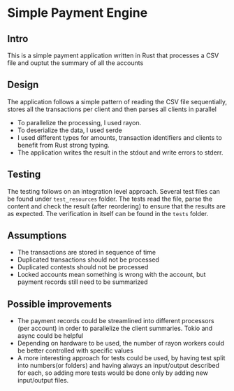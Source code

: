 # Simple Payment Engine
## Intro
This is a simple payment application written in Rust that processes a CSV file and ouptut the summary of all the accounts

## Design
The application follows a simple pattern of reading the CSV file sequentially, stores all the transactions per client and then parses all clients in parallel

* To parallelize the processing, I used rayon.
* To deserialize the data, I used serde
* I used different types for amounts, transaction identifiers and clients to benefit from Rust strong typing.
* The application writes the result in the stdout and write errors to stderr.


## Testing

The testing follows on an integration level approach. 
Several test files can be found under ```test_resources``` folder. 
The tests read the file, parse the content and check the result (after reordering) to ensure that the results are as expected.
The verification in itself can be found in the ```tests``` folder.


## Assumptions
* The transactions are stored in sequence of time
* Duplicated transactions should not be processed
* Duplicated contests should not be processed
* Locked accounts mean something is wrong with the account, but payment records still need to be summarized

## Possible improvements
* The payment records could be streamlined into different processors (per account) in order to parallelize the client summaries. Tokio and async could be helpful 
* Depending on hardware to be used, the number of rayon workers could be better controlled with specific values
* A more interesting approach for tests could be used, by having test split into numbers(or folders) and having always an input/output described for each, so adding more tests would be done only by adding new input/output files. 